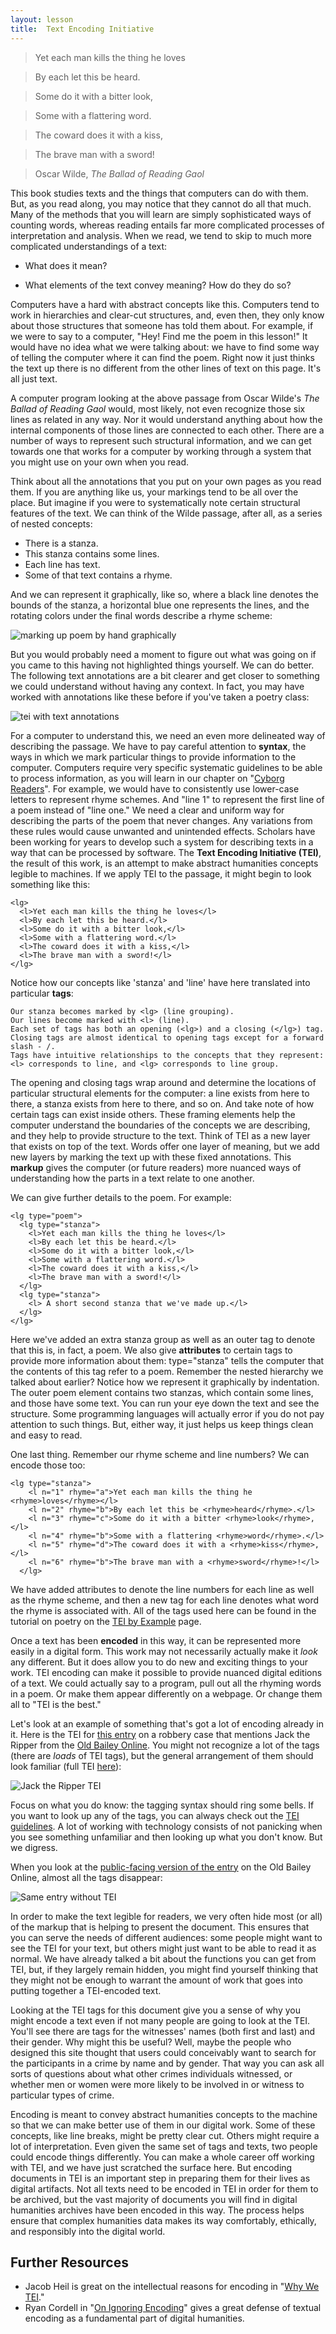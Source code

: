 ```yaml
---
layout: lesson
title:  Text Encoding Initiative
---
```


>Yet each man kills the thing he loves

>By each let this be heard.

>Some do it with a bitter look,

>Some with a flattering word.

>The coward does it with a kiss,

>The brave man with a sword!

> Oscar Wilde, *The Ballad of Reading Gaol*

This book studies texts and the things that computers can do with them. But, as you read along, you may notice that they cannot do all that much. Many of the methods that you will learn are simply sophisticated ways of counting words, whereas reading entails far more complicated processes of interpretation and analysis. When we read, we tend to skip to much more complicated understandings of a text:

* What does it mean?

* What elements of the text convey meaning? How do they do so?

Computers have a hard with abstract concepts like this. Computers tend to work in hierarchies and clear-cut structures, and, even then, they only know about those structures that someone has told them about. For example, if we were to say to a computer, "Hey! Find me the poem in this lesson!" It would have no idea what we were talking about: we have to find some way of telling the computer where it can find the poem. Right now it just thinks the text up there is no different from the other lines of text on this page. It's all just text.

A computer program looking at the above passage from Oscar Wilde's *The Ballad of Reading Gaol* would, most likely, not even recognize those six lines as related in any way. Nor it would understand anything about how the internal components of those lines are connected to each other. There are a number of ways to represent such structural information, and we can get towards one that works for a computer by working through a system that you might use on your own when you read. 

Think about all the annotations that you put on your own pages as you read them. If you are anything like us, your markings tend to be all over the place. But imagine if you were to systematically note certain structural features of the text. We can think of the Wilde passage, after all, as a series of nested concepts:

* There is a stanza.
* This stanza contains some lines.
* Each line has text.
* Some of that text contains a rhyme.

And we can represent it graphically, like so, where a black line denotes the bounds of the stanza, a horizontal blue one represents the lines, and the rotating colors under the final words describe a rhyme scheme:

![marking up poem by hand graphically](/textanalysiscoursebook/assets/archives/tei-graphic.jpg)

But you would probably need a moment to figure out what was going on if you came to this having not highlighted things yourself. We can do better. The following text annotations are a bit clearer and get closer to something we could understand without having any context. In fact, you may have worked with annotations like these before if you've taken a poetry class:

![tei with text annotations](/textanalysiscoursebook/assets/archives/tei.jpg)

For a computer to understand this, we need an even more delineated way of describing the passage. We have to pay careful attention to **syntax**, the ways in which we mark particular things to provide information to the computer. Computers require very specific systematic guidelines to be able to process information, as you will learn in our chapter on "[Cyborg Readers](/textanalysiscoursebook/book/cyborg-readers.md)". For example, we would have to consistently use lower-case letters to represent rhyme schemes. And "line 1" to represent the first line of a poem instead of "line one." We need a clear and uniform way for describing the parts of the poem that never changes. Any variations from these rules would cause unwanted and unintended effects. Scholars have been working for years to develop such a system for describing texts in a way that can be processed by software. The **Text Encoding Initiative (TEI)**, the result of this work, is an attempt to make abstract humanities concepts legible to machines. If we apply TEI to the passage, it might begin to look something like this:

```
<lg>
  <l>Yet each man kills the thing he loves</l>
  <l>By each let this be heard.</l>
  <l>Some do it with a bitter look,</l>
  <l>Some with a flattering word.</l>
  <l>The coward does it with a kiss,</l>
  <l>The brave man with a sword!</l>
</lg>
```

Notice how our concepts like 'stanza' and 'line' have here translated into particular **tags**:  
```
Our stanza becomes marked by <lg> (line grouping).
Our lines become marked with <l> (line).
Each set of tags has both an opening (<lg>) and a closing (</lg>) tag. 
Closing tags are almost identical to opening tags except for a forward slash - /.
Tags have intuitive relationships to the concepts that they represent: <l> corresponds to line, and <lg> corresponds to line group.
```
The opening and closing tags wrap around and determine the locations of particular structural elements for the computer: a line exists from here to there, a stanza exists from here to there, and so on. And take note of how certain tags can exist inside others. These framing elements help the computer understand the boundaries of the concepts we are describing, and they help to provide structure to the text. Think of TEI as a new layer that exists on top of the text. Words offer one layer of meaning, but we add new layers by marking the text up with these fixed annotations. This **markup** gives the computer (or future readers) more nuanced ways of understanding how the parts in a text relate to one another.

We can give further details to the poem. For example:

```
<lg type="poem">
  <lg type="stanza">
    <l>Yet each man kills the thing he loves</l>
    <l>By each let this be heard.</l>
    <l>Some do it with a bitter look,</l>
    <l>Some with a flattering word.</l>
    <l>The coward does it with a kiss,</l>
    <l>The brave man with a sword!</l>
  </lg>
  <lg type="stanza">
    <l> A short second stanza that we've made up.</l>
  </lg>
</lg>
```

Here we've added an extra stanza group as well as an outer tag to denote that this is, in fact, a poem. We also give **attributes** to certain tags to provide more information about them: type="stanza" tells the computer that the contents of this tag refer to a poem. Remember the nested hierarchy we talked about earlier? Notice how we represent it graphically by indentation. The outer poem element contains two stanzas, which contain some lines, and those have some text. You can run your eye down the text and see the structure. Some programming languages will actually error if you do not pay attention to such things. But, either way, it just helps us keep things clean and easy to read. 

One last thing. Remember our rhyme scheme and line numbers? We can encode those too:

``` 
<lg type="stanza">
    <l n="1" rhyme="a">Yet each man kills the thing he <rhyme>loves</rhyme></l>
    <l n="2" rhyme="b">By each let this be <rhyme>heard</rhyme>.</l>
    <l n="3" rhyme="c">Some do it with a bitter <rhyme>look</rhyme>,</l>
    <l n="4" rhyme="b">Some with a flattering <rhyme>word</rhyme>.</l>
    <l n="5" rhyme="d">The coward does it with a <rhyme>kiss</rhyme>,</l>
    <l n="6" rhyme="b">The brave man with a <rhyme>sword</rhyme>!</l>
  </lg>
 ```

We have added attributes to denote the line numbers for each line as well as the rhyme scheme, and then a new <rhyme> tag for each line denotes what word the rhyme is associated with. All of the tags used here can be found in the tutorial on poetry on the [TEI by Example](http://teibyexample.org/modules/TBED04v00.htm) page.

Once a text has been **encoded** in this way, it can be represented more easily in a digital form. This work may not necessarily actually make it *look* any different. But it does allow you to do new and exciting things to your work. TEI encoding can make it possible to provide nuanced digital editions of a text. We could actually say to a program, pull out all the rhyming words in a poem. Or make them appear differently on a webpage. Or change them all to "TEI is the best."

Let's look at an example of something that's got a lot of encoding already in it. Here is the TEI for [this entry](http://www.oldbaileyonline.org/browse.jsp?id=t18881119-50&div=t18881119-50&terms=ripper#highlight) on a robbery case that mentions Jack the Ripper from the [Old Bailey Online](http://www.oldbaileyonlineorg). You might not recognize a lot of the tags \(there are _loads_ of TEI tags\), but the general arrangement of them should look familiar (full TEI [here](https://www.oldbaileyonline.org/browse.jsp?foo=bar&path=sessionsPapers/18881119.xml&div=t18881119-50&xml=yes)):



![Jack the Ripper TEI](/textanalysiscoursebook/assets/archives/old-bailey-tei.jpg)



Focus on what you do know: the tagging syntax should ring some bells. If you want to look up any of the tags, you can always check out the [TEI guidelines](http://www.tei-c.org/index.xml). A lot of working with technology consists of not panicking when you see something unfamiliar and then looking up what you don't know. But we digress.



When you look at the [public-facing version of the entry](https://www.oldbaileyonline.org/browse.jsp?id=t18881119-50&div=t18881119-50&terms=ripper#highlight) on the Old Bailey Online, almost all the tags disappear:



![Same entry without TEI](/textanalysiscoursebook/assets/archives/old-bailey-sans-tei.jpg)



In order to make the text legible for readers, we very often hide most (or all) of the markup that is helping to present the document. This ensures that you can serve the needs of different audiences: some people might want to see the TEI for your text, but others might just want to be able to read it as normal. We have already talked a bit about the functions you can get from TEI, but, if they largely remain hidden, you might find yourself thinking that they might not be enough to warrant the amount of work that goes into putting together a TEI-encoded text.

Looking at the TEI tags for this document give you a sense of why you might encode a text even if not many people are going to look at the TEI. You'll see there are tags for the witnesses' names (both first and last) and their gender. Why might this be useful? Well, maybe the people who designed this site thought that users could conceivably want to search for the participants in a crime by name and by gender. That way you can ask all sorts of questions about what other crimes individuals witnessed, or whether men or women were more likely to be involved in or witness to particular types of crime.

Encoding is meant to convey abstract humanities concepts to the machine so that we can make better use of them in our digital work. Some of these concepts, like line breaks, might be pretty clear cut. Others might require a lot of interpretation. Even given the same set of tags and texts, two people could encode things differently. You can make a whole career off working with TEI, and we have just scratched the surface here. But encoding documents in TEI is an important step in preparing them for their lives as digital artifacts. Not all texts need to be encoded in TEI in order for them to be archived, but the vast majority of documents you will find in digital humanities archives have been encoded in this way. The process helps ensure that complex humanities data makes its way comfortably, ethically, and responsibly into the digital world.

## Further Resources

* Jacob Heil is great on the intellectual reasons for encoding in "[Why We TEI](http://digitalscholarship.ohio5.org/2016/02/why-we-tei-2/)."
* Ryan Cordell in "[On Ignoring Encoding](http://ryancordell.org/research/dh/on-ignoring-encoding/)" gives a great defense of textual encoding as a fundamental part of digital humanities.
